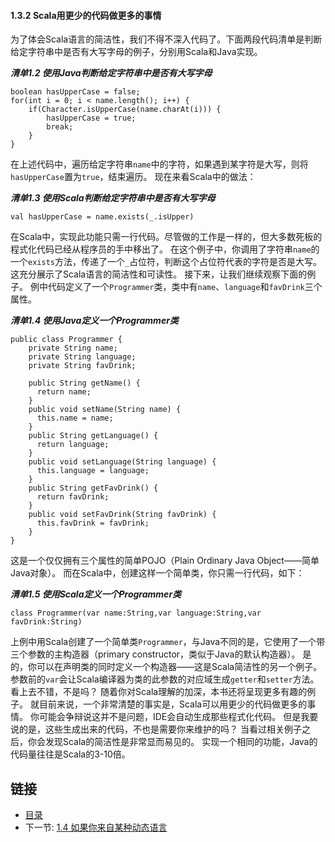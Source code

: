 #### 1.3.2 Scala用更少的代码做更多的事情

为了体会Scala语言的简洁性，我们不得不深入代码了。下面两段代码清单是判断给定字符串中是否有大写字母的例子，分别用Scala和Java实现。

***清单1.2 使用Java判断给定字符串中是否有大写字母***

    boolean hasUpperCase = false;
    for(int i = 0; i < name.length(); i++) {
        if(Character.isUpperCase(name.charAt(i))) {
            hasUpperCase = true;
            break;
        }
    }

在上述代码中，遍历给定字符串`name`中的字符，如果遇到某字符是大写，则将`hasUpperCase`置为`true`，结束遍历。
现在来看Scala中的做法：

***清单1.3 使用Scala判断给定字符串中是否有大写字母***

    val hasUpperCase = name.exists(_.isUpper)

在Scala中，实现此功能只需一行代码。尽管做的工作是一样的，但大多数死板的程式化代码已经从程序员的手中移出了。
在这个例子中，你调用了字符串`name`的一个`exists`方法，传递了一个`_`占位符，判断这个占位符代表的字符是否是大写。
这充分展示了Scala语言的简洁性和可读性。
接下来，让我们继续观察下面的例子。
例中代码定义了一个`Programmer`类，类中有`name`、`language`和`favDrink`三个属性。

***清单1.4 使用Java定义一个Programmer类***

    public class Programmer {
        private String name;
        private String language;
        private String favDrink;

        public String getName() {
          return name;
        }
        public void setName(String name) {
          this.name = name;
        }
        public String getLanguage() {
          return language;
        }
        public void setLanguage(String language) {
          this.language = language;
        }
        public String getFavDrink() {
          return favDrink;
        }
        public void setFavDrink(String favDrink) {
          this.favDrink = favDrink;
        }
    }

这是一个仅仅拥有三个属性的简单POJO（Plain Ordinary Java Object——简单Java对象）。
而在Scala中，创建这样一个简单类，你只需一行代码，如下：

***清单1.5 使用Scala定义一个Programmer类***

    class Programmer(var name:String,var language:String,var favDrink:String)

上例中用Scala创建了一个简单类`Programmer`，与Java不同的是，它使用了一个带三个参数的主构造器（primary constructor，类似于Java的默认构造器）。
是的，你可以在声明类的同时定义一个构造器——这是Scala简洁性的另一个例子。
参数前的`var`会让Scala编译器为类的此参数的对应域生成`getter`和`setter`方法。
看上去不错，不是吗？
随着你对Scala理解的加深，本书还将呈现更多有趣的例子。
就目前来说，一个非常清楚的事实是，Scala可以用更少的代码做更多的事情。
你可能会争辩说这并不是问题，IDE会自动生成那些程式化代码。
但是我要说的是，这些生成出来的代码，不也是需要你来维护的吗？
当看过相关例子之后，你会发现Scala的简洁性是非常显而易见的。
实现一个相同的功能，Java的代码量往往是Scala的3-10倍。


## 链接
- [目录](../README.md)
- 下一节: [1.4 如果你来自某种动态语言](1.1.4.md)
